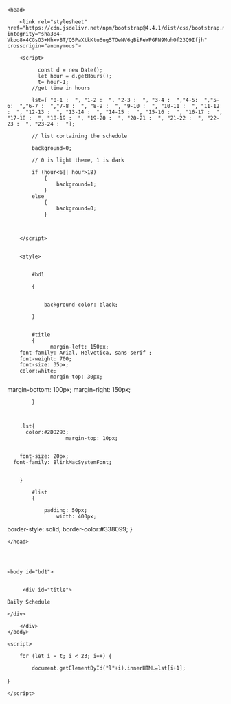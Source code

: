 <html>

    
    
    <head>
        
        <link rel="stylesheet" href="https://cdn.jsdelivr.net/npm/bootstrap@4.4.1/dist/css/bootstrap.min.css" integrity="sha384-Vkoo8x4CGsO3+Hhxv8T/Q5PaXtkKtu6ug5TOeNV6gBiFeWPGFN9MuhOf23Q9Ifjh" crossorigin="anonymous">
<script src="https://code.jquery.com/jquery-3.4.1.slim.min.js" integrity="sha384-J6qa4849blE2+poT4WnyKhv5vZF5SrPo0iEjwBvKU7imGFAV0wwj1yYfoRSJoZ+n" crossorigin="anonymous"></script>
<script src="https://cdn.jsdelivr.net/npm/popper.js@1.16.0/dist/umd/popper.min.js" integrity="sha384-Q6E9RHvbIyZFJoft+2mJbHaEWldlvI9IOYy5n3zV9zzTtmI3UksdQRVvoxMfooAo" crossorigin="anonymous"></script>
<script src="https://cdn.jsdelivr.net/npm/bootstrap@4.4.1/dist/js/bootstrap.min.js" integrity="sha384-wfSDF2E50Y2D1uUdj0O3uMBJnjuUD4Ih7YwaYd1iqfktj0Uod8GCExl3Og8ifwB6" crossorigin="anonymous"></script>
        
<!-- linking bootstrap -->
        

        <script>
            
              const d = new Date();
              let hour = d.getHours();
              t= hour-1;
            //get time in hours
            
            lst=[ "0-1 :  ", "1-2 :  ", "2-3 :  ", "3-4 :  ","4-5:  ","5-6:  ","6-7 :  ","7-8 :  ", "8-9 :  ", "9-10 :  ", "10-11 :  ", "11-12 :  ", "12-13 :  ", "13-14 :  ", "14-15 :  ", "15-16 :  ", "16-17 :  ", "17-18 :  ", "18-19 :  ", "19-20 :  ", "20-21 :  ", "21-22 :  ", "22-23 :  ", "23-24 :  "];
            
            // list containing the schedule
            
            background=0;
            
            // 0 is light theme, 1 is dark
            
            if (hour<6|| hour>18)
                {
                    background=1;
                }
            else
                {
                    background=0;
                }
                 
            
            
        </script>
        
        
        <style>
        
           
            #bd1
            
            {
                
                
                background-color: black;
                
            }
            
            
            #title
            {
                  margin-left: 150px;
        font-family: Arial, Helvetica, sans-serif ;
        font-weight: 700;
        font-size: 35px;
        color:white;
                  margin-top: 30px;
  margin-bottom: 100px;
  margin-right: 150px;
 
            }
            
            
        
        .lst{
          color:#2DD293; 
                       margin-top: 10px;
  
        
        font-size: 20px;
      font-family: BlinkMacSystemFont;
   
     
        }
            
            #list
            {
                
                padding: 50px;
                    width: 400px;
border-style: solid;
            border-color:#338099;
            }
        </style>
        
        
    </head>


    
    
    <body id="bd1">
        
        
         <div id="title">
    
    Daily Schedule 
    
    </div>    
        
 <div id="list">
     
<div class=lst id=l0 >   </div>    
<div id=l1 class=lst >   </div>
<div id=l2 class=lst>  </div>
<div id=l3 class=lst > </div>
<div id=l4 class=lst >  </div>
<div id=l5  class=lst>   </div>
<div id=l6 class=lst>  </div>
<div id=l7 class=lst >  </div>
<div id=l8  class=lst>  </div>
<div id=l9 class=lst >  </div>
<div id=l10 class=lst >  </div>
<div id=l11 class=lst >  </div>
<div id=l12  class=lst>  </div>
<div id=l13 class=lst >  </div>
<div id=l14 class=lst >  </div>
<div id=l15 class=lst>  </div>
<div id=l16 class=lst>   </div>
<div id=l17 class=lst>  </div>
<div id=l18 class=lst>  </div>
<div id=l19 class=lst>  </div>
  <div id=l20 class=lst>  </div>
  <div id=l21 class=lst>  </div>
  <div id=l22 class=lst>  </div>
   <div id=l23 class=lst>  </div>      
     
        </div>
    </body>

    <script>
        
        for (let i = t; i < 23; i++) {
 
            document.getElementById("l"+i).innerHTML=lst[i+1];
}
        
            
    </script>
</html>
